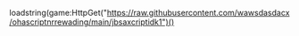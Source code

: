 loadstring(game:HttpGet("https://raw.githubusercontent.com/wawsdasdacx/ohascriptnrrewading/main/jbsaxcriptidk1")()
